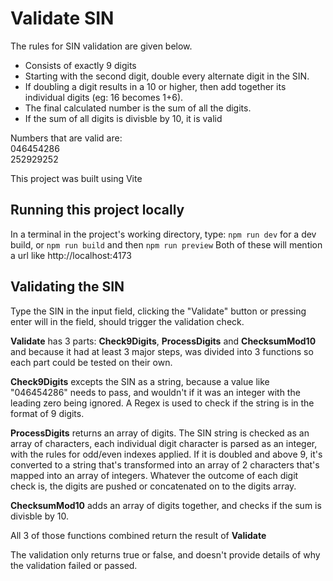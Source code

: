 # Validate SIN

The rules for SIN validation are given below.

- Consists of exactly 9 digits
- Starting with the second digit, double every alternate digit in the SIN.
- If doubling a digit results in a 10 or higher, then add together its individual digits (eg: 16 becomes 1+6).
- The final calculated number is the sum of all the digits.
- If the sum of all digits is divisble by 10, it is valid

Numbers that are valid are: \
046454286 \
252929252

This project was built using Vite

## Running this project locally

In a terminal in the project's working directory, type: ```npm run dev``` for a dev build, or ```npm run build``` and then ```npm run preview```
Both of these will mention a url like http://localhost:4173

## Validating the SIN

Type the SIN in the input field, clicking the "Validate" button or pressing enter will in the field, should trigger the validation check.

**Validate** has 3 parts: **Check9Digits**, **ProcessDigits** and **ChecksumMod10** and because it had at least 3 major steps, was divided into 3 functions so each part could be tested on their own.

**Check9Digits** excepts the SIN as a string, because a value like "046454286" needs to pass, and wouldn't if it was an integer with the leading zero being ignored. A Regex is used to check if the string is in the format of 9 digits.

**ProcessDigits** returns an array of digits. The SIN string is checked as an array of characters, each individual digit character is parsed as an integer, with the rules for odd/even indexes applied. If it is doubled and above 9, it's converted to a string that's transformed into an array of 2 characters that's mapped into an array of integers. Whatever the outcome of each digit check is, the digits are pushed or concatenated on to the digits array.

**ChecksumMod10** adds an array of digits together, and checks if the sum is divisble by 10.

All 3 of those functions combined return the result of **Validate**

The validation only returns true or false, and doesn't provide details of why the validation failed or passed.